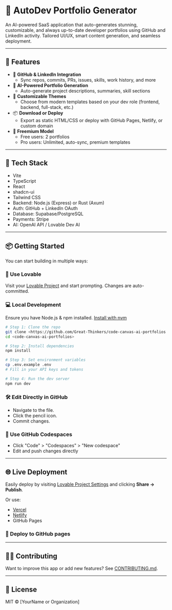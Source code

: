 # 🧠 AutoDev Portfolio Generator

An AI-powered SaaS application that auto-generates stunning, customizable, and always up-to-date developer portfolios using GitHub and LinkedIn activity. Tailored UI/UX, smart content generation, and seamless deployment.

---

## 🚀 Features

- 🔗 **GitHub & LinkedIn Integration**
  - Sync repos, commits, PRs, issues, skills, work history, and more
- 🧠 **AI-Powered Portfolio Generation**
  - Auto-generate project descriptions, summaries, skill sections
- 🎨 **Customizable Themes**
  - Choose from modern templates based on your dev role (frontend, backend, full-stack, etc.)
- 📦 **Download or Deploy**
  - Export as static HTML/CSS or deploy with GitHub Pages, Netlify, or custom domain
- 💸 **Freemium Model**
  - Free users: 2 portfolios
  - Pro users: Unlimited, auto-sync, premium templates

---

## 🧰 Tech Stack

- Vite
- TypeScript
- React
- shadcn-ui
- Tailwind CSS
- Backend: Node.js (Express) or Rust (Axum)
- Auth: GitHub + LinkedIn OAuth
- Database: Supabase/PostgreSQL
- Payments: Stripe
- AI: OpenAI API / Lovable Dev AI

---

## 📦 Getting Started

You can start building in multiple ways:

### 🧠 Use Lovable

Visit your [Lovable Project](https://lovable.dev/projects/de7210c9-e951-4260-bc1f-98dcb1492353) and start prompting. Changes are auto-committed.

### 💻 Local Development

Ensure you have Node.js & npm installed. [Install with nvm](https://github.com/nvm-sh/nvm#installing-and-updating)

```sh
# Step 1: Clone the repo
git clone <https://github.com/Great-Thinkers/code-canvas-ai-portfolios.git>
cd <code-canvas-ai-portfolios>

# Step 2: Install dependencies
npm install

# Step 3: Set environment variables
cp .env.example .env
# Fill in your API keys and tokens

# Step 4: Run the dev server
npm run dev
```

### 🛠 Edit Directly in GitHub
- Navigate to the file.
- Click the pencil icon.
- Commit changes.

### 🚀 Use GitHub Codespaces
- Click "Code" > "Codespaces" > "New codespace"
- Edit and push changes directly

---

## 🌐 Live Deployment

Easily deploy by visiting [Lovable Project Settings](https://lovable.dev/projects/de7210c9-e951-4260-bc1f-98dcb1492353) and clicking **Share -> Publish**.

Or use:
- [Vercel](https://vercel.com)
- [Netlify](https://netlify.com)
- GitHub Pages

### 🚀 Deploy to GitHub pages
---

## 🧑‍💻 Contributing

Want to improve this app or add new features? See [CONTRIBUTING.md](CONTRIBUTING.md).

---

## 📃 License

MIT © [YourName or Organization]
